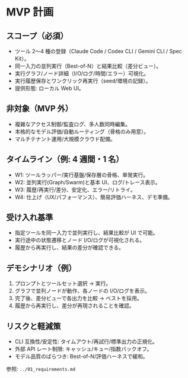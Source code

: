 # MVP 計画

## スコープ（必須）
- ツール 2〜4 種の登録（Claude Code / Codex CLI / Gemini CLI / Spec Kit）。
- 同一入力の並列実行（Best-of-N）と結果比較（差分ビュー）。
- 実行グラフ/ノード詳細（I/O/ログ/時間/エラー）可視化。
- 実行履歴保存とワンクリック再実行（seed/環境の記録）。
- 提供形態: ローカル Web UI。

## 非対象（MVP 外）
- 複雑なアクセス制御/監査ログ、多人数同時編集。
- 本格的なモデル評価/自動ルーティング（骨格のみ用意）。
- マルチテナント運用/大規模クラウド配備。

## タイムライン（例: 4 週間・1 名）
- W1: ツールラッパー/実行基盤/保存層の骨格、単発実行。
- W2: 並列実行(Graph/Swarm)と基本 UI、ログ/トレース表示。
- W3: 履歴/再実行/差分、安定化、エラー/リトライ。
- W4: 仕上げ（UX/パフォーマンス）、簡易評価ハーネス、デモ準備。

## 受け入れ基準
- 指定ツールを同一入力で並列実行し、結果比較が UI で可能。
- 実行途中の状態遷移とノード I/O/ログが可視化される。
- 履歴から再実行し、結果の差分が確認できる。

## デモシナリオ（例）
1. プロンプトとツールセット選択 → 実行。
2. グラフで並列ノードが動作、各ノードの I/O/ログを表示。
3. 完了後、差分ビューで各出力を比較 → ベストを採用。
4. 履歴から再実行し、差分が再現されることを確認。

## リスクと軽減策
- CLI 互換性/安定性: タイムアウト/再試行/標準出力の正規化。
- 外部 API レート制限: キャッシュ/キュー/指数バックオフ。
- モデル品質のばらつき: Best-of-N/評価ハーネスで緩和。

参照: `../01_requirements.md`
